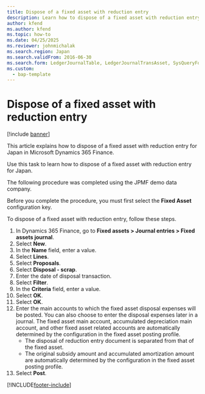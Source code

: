 ```yaml
---
title: Dispose of a fixed asset with reduction entry
description: Learn how to dispose of a fixed asset with reduction entry for Japan in Microsoft Dynamics 365 Finance.
author: kfend
ms.author: kfend
ms.topic: how-to
ms.date: 04/25/2025
ms.reviewer: johnmichalak
ms.search.region: Japan
ms.search.validFrom: 2016-06-30
ms.search.form: LedgerJournalTable, LedgerJournalTransAsset, SysQueryForm
ms.custom: 
  - bap-template
---
```


# Dispose of a fixed asset with reduction entry

[!include [banner](../../includes/banner.md)]

This article explains how to dispose of a fixed asset with reduction entry for Japan in Microsoft Dynamics 365 Finance.

Use this task to learn how to dispose of a fixed asset with reduction entry for Japan.

The following procedure was completed using the JPMF demo data company.

Before you complete the procedure, you must first select the **Fixed Asset** configuration key.

To dispose of a fixed asset with reduction entry, follow these steps.

1. In Dynamics 365 Finance, go to **Fixed assets \> Journal entries \> Fixed assets journal**.
1. Select **New**.
1. In the **Name** field, enter a value.
1. Select **Lines**.
1. Select **Proposals**.
1. Select **Disposal - scrap**.
1. Enter the date of disposal transaction.
1. Select **Filter**.
1. In the **Criteria** field, enter a value.
1. Select **OK**.
1. Select **OK**.
1. Enter the main accounts to which the fixed asset disposal expenses will be posted. You can also choose to enter the disposal expenses later in a journal. The fixed asset main account, accumulated depreciation main account, and other fixed asset related accounts are automatically determined by the configuration in the fixed asset posting profile.  
    - The disposal of reduction entry document is separated from that of the fixed asset.  
    - The original subsidy amount and accumulated amortization amount are automatically determined by the configuration in the fixed asset posting profile.  
1. Select **Post**.



[!INCLUDE[footer-include](../../../includes/footer-banner.md)]
